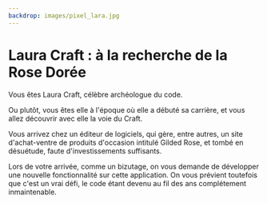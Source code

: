 ```yaml
---
backdrop: images/pixel_lara.jpg
---
```


# Laura Craft : à la recherche de la Rose Dorée

Vous êtes Laura Craft, célèbre archéologue du code.

Ou plutôt, vous êtes elle à l'époque où elle a débuté sa carrière, et vous allez découvrir avec elle la voie du Craft.

Vous arrivez chez un éditeur de logiciels, qui gère, entre autres, un site d'achat-ventre de produits d'occasion intitulé Gilded Rose, et tombé en désuétude, faute d'investissements suffisants.

Lors de votre arrivée, comme un bizutage, on vous demande de développer une nouvelle fonctionnalité sur cette application. On vous prévient toutefois que c'est un vrai défi, le code étant devenu au fil des ans complétement inmaintenable.

<Page url="/rose-doree/100" instructions="Attaquer bille en tête" action="Je fonce" condition="none" />
<Page url="/rose-doree/101" instructions="Allez discuter du problème autour d'un café" action="Aller à la cafète" condition="none" />

